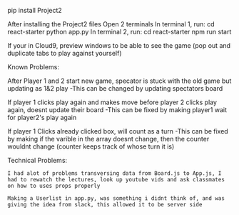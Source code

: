 pip install Project2

After installing the Project2 files
  Open 2 terminals
    In terminal 1, run:
        cd react-starter
        python app.py
    In terminal 2, run:
        cd react-starter
        npm run start
  
  If your in Cloud9, preview windows to be able to see the game (pop out and duplicate tabs to play against yourself)


Known Problems:

  After Player 1 and 2 start new game, specator is stuck with the old game but updating as 1&2 play
  -This can be changed by updating spectators board

  If player 1 clicks play again and makes move before player 2 clicks play again, doesnt update their board
  -This can be fixed by making player1 wait for player2's play again

  If player 1 Clicks already clicked box, will count as a turn
  -This can be fixed by making if the varible in the array doesnt change, then the counter wouldnt change (counter keeps track of whose turn it is)
  
  
  Technical Problems:
  
    I had alot of problems transversing data from Board.js to App.js, I had to rewatch the lectures, look up youtube vids and ask classmates on how to uses props properly
    
    Making a Userlist in app.py, was something i didnt think of, and was giving the idea from slack, this allowed it to be server side
